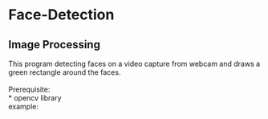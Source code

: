 # Face-Detection

<h2>Image Processing</h2>
This program detecting faces on a video capture from webcam and draws a green rectangle around the faces.
<br><br>
Prerequisite: <br>
* opencv library
<br>
example:
